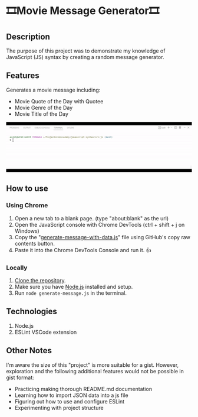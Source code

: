 
# 🎞Movie Message Generator🎞

## Description

The purpose of this project was to demonstrate my knowledge of JavaScript (JS) syntax by creating a random message generator.

## Features

Generates a movie message including:

- Movie Quote of the Day with Quotee
- Movie Genre of the Day
- Movie Title of the Day

![GIF showing node output](./src/images/generate-message.gif)

## How to use

### Using Chrome

1. Open a new tab to a blank page. (type "about:blank" as the url)
2. Open the JavaScript console with Chrome DevTools (ctrl + shift + j on Windows)
3. Copy the "[generate-message-with-data.js](https://github.com/adamdoty/message-generator/blob/main/src/js/generate-message-with-data.js)" file using GitHub's copy raw contents button.
4. Paste it into the Chrome DevTools Console and run it. 👍

### Locally

1. [Clone the repository](https://docs.github.com/en/repositories/creating-and-managing-repositories/cloning-a-repository).
2. Make sure you have [Node.js](https://nodejs.org/en/) installed and setup.
3. Run ```node generate-message.js``` in the terminal.

## Technologies

1. Node.js
2. ESLint VSCode extension

## Other Notes

I'm aware the size of this "project" is more suitable for a gist. However, exploration and the following additional features would not be possible in gist format:

- Practicing making thorough README.md documentation
- Learning how to import JSON data into a js file
- Figuring out how to use and configure ESLint
- Experimenting with project structure
